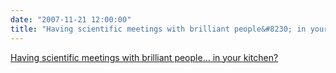 ```yaml
---
date: "2007-11-21 12:00:00"
title: "Having scientific meetings with brilliant people&#8230; in your kitchen?"
---
```


[Having scientific meetings with brilliant people&#8230; in your kitchen?](/lemire/blog/2007/11-21-having-scientific-meetings-with-brilliant-people-in-your-kitchen)

